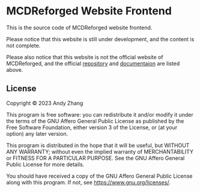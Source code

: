 # MCDReforged Website Frontend

This is the source code of MCDReforged website frontend.

Please notice that this website is still under development, and the content is
not complete.

Please also notice that this website is not the official website of MCDReforged, and the official [repository](https://github.com/Fallen-Breath/MCDReforged) and [documentaion](https://mcdreforged.readthedocs.io/en/latest/) are listed above.

## License

Copyright © 2023 Andy Zhang

This program is free software: you can redistribute it and/or modify
it under the terms of the GNU Affero General Public License as
published by the Free Software Foundation, either version 3 of the
License, or (at your option) any later version.

This program is distributed in the hope that it will be useful, but WITHOUT ANY WARRANTY; without even the implied warranty of MERCHANTABILITY or FITNESS FOR A PARTICULAR PURPOSE. See the GNU Affero General Public License for more details.

You should have received a copy of the GNU Affero General Public License along with this program. If not, see <https://www.gnu.org/licenses/>.
